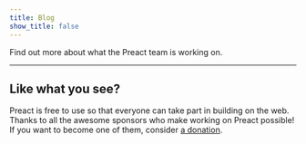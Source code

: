 ```yaml
---
title: Blog
show_title: false
---
```


Find out more about what the Preact team is working on.

<div><blog-overview></blog-overview></div>

<div>
  <hr />
  <h2>Like what you see?</h2>
  <p>
    Preact is free to use so that everyone can take part in building on
    the web. Thanks to all the awesome sponsors who make working on Preact
    possible! If you want to become one of them, consider
    <a href="https://opencollective.com/preact">a donation</a>.
  </p>
</div>

